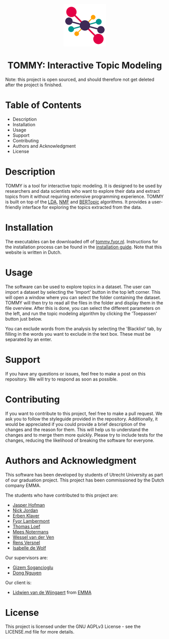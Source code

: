 <div align="center">
  <img src="assets/tommy.png" width=135px alt="Top Models logo">
  <h1> TOMMY: Interactive Topic Modeling </h1>
</div>
Note: this project is open sourced, and should therefore not get deleted 
after the project is finished.

# Table of Contents

- Description
- Installation
- Usage
- Support
- Contributing
- Authors and Acknowledgment
- License

# Description

TOMMY is a tool for interactive topic modeling. It is designed to be used by
researchers and data scientists who want to explore their data and extract
topics from it without requiring extensive programming experience. TOMMY is
built on top of the
[LDA](https://en.wikipedia.org/wiki/Latent_Dirichlet_allocation),
[NMF](https://en.wikipedia.org/wiki/Non-negative_matrix_factorization) and
[BERTopic](https://maartengr.github.io/BERTopic/index.html) algorithms. It
provides a user-friendly interface for exploring the topics extracted from the
data.

# Installation

The executables can be downloaded off of [tommy.fyor.nl](tommy.fyor.nl).
Instructions for the installation process can be found in the
[installation guide](https://tommy.fyor.nl/wiki-user/Installation-guide.html#).
Note that this website is written in Dutch.

# Usage

The software can be used to explore topics in a dataset. The user can import
a dataset by selecting the 'Import' button in the top left corner. This will
open a window where you can select the folder containing the dataset. TOMMY
will then try to read all the files in the folder and display them in the
file overview. After this is done, you can select the different parameters
on the left, and run the topic modeling algorithm by clicking the
'Toepassen' button just below.

You can exclude words from the analysis by selecting the 'Blacklist' tab,
by filling in the words you want to exclude in the text box. These must be
separated by an enter.

# Support

If you have any questions or issues, feel free to make a post on this
repository. We will try to respond as soon as possible.

# Contributing

If you want to contribute to this project, feel free to make a pull request.
We ask you to follow the styleguide provided in the repository. Additionally,
it would be appreciated if you could provide a brief description of the
changes and the reason for them. This will help us to understand the changes
and to merge them more quickly. Please try to include tests for the changes,
reducing the likelihood of breaking the software for everyone.

# Authors and Acknowledgment

This software has been developed by students of Utrecht University as part of
our graduation project. This project has been commissioned by the Dutch
company EMMA.

The students who have contributed to this project are:

- [Jasper Hofman](https://www.linkedin.com/in/jasper-hofman-499939311)
- [Nick Jordan](https://www.linkedin.com/in/nick-jordan-11247bba/)
- [Erben Klaver](https://www.linkedin.com/in/erben-klaver-6b39a31a9/)
- [Fyor Lambermont](https://linkedin.com/in/fyor-lambermont)
- [Thomas Loef](https://www.linkedin.com/in/thomas-loef-05a691311/)
- [Mees Notermans](https://www.linkedin.com/in/mees-notermans/)
- [Wessel van der Ven](https://linkedin.com/in/wesselvanderven)
- [Rens Versnel](https://linkedin.com/in/rens-versnel)
- [Isabelle de Wolf](https://www.linkedin.com/in/isabelle-de-wolf-5a2561254/)

Our supervisors are:

- [Gizem Sogancioglu](https://www.linkedin.com/in/gizem-sogancioglu-b8a94240/)
- [Dong Nguyen](https://www.linkedin.com/in/dongng/)

Our client is:

- [Lidwien van de Wijngaert](https://www.linkedin.com/in/lidwienvandewijngaert/)
  from [EMMA](https://www.emma.nl/)

# License

This project is licensed under the GNU AGPLv3 License - see the LICENSE.md file
for more details.